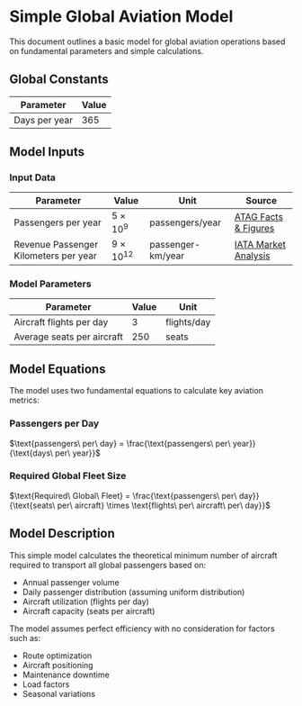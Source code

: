 # Simple Global Aviation Model

This document outlines a basic model for global aviation operations based on fundamental parameters and simple calculations.

## Global Constants

| Parameter | Value |
|-----------|-------|
| Days per year | 365 |

## Model Inputs

### Input Data

| Parameter | Value | Unit | Source |
|-----------| ----- | ---- | ------ |
| Passengers per year | $5 \times 10^9$ | passengers/year | [ATAG Facts & Figures](https://atag.org/facts-figures) |
| Revenue Passenger Kilometers per year | $9 \times 10^{12}$ | passenger-km/year | [IATA Market Analysis](https://www.iata.org/en/iata-repository/publications/economic-reports/air-passenger-market-analysis-december-2024/) |

### Model Parameters

| Parameter | Value | Unit |
|-----------| ----- | ---- |
| Aircraft flights per day | 3 | flights/day |
| Average seats per aircraft | 250 | seats |

## Model Equations

The model uses two fundamental equations to calculate key aviation metrics:

### Passengers per Day
$\text{passengers\ per\ day} = \frac{\text{passengers\ per\ year}}{\text{days\ per\ year}}$

### Required Global Fleet Size
$\text{Required\ Global\ Fleet} = \frac{\text{passengers\ per\ day}}{\text{seats\ per\ aircraft} \times \text{flights\ per\ aircraft\ per\ day}}$

## Model Description

This simple model calculates the theoretical minimum number of aircraft required to transport all global passengers based on:
- Annual passenger volume
- Daily passenger distribution (assuming uniform distribution)
- Aircraft utilization (flights per day)
- Aircraft capacity (seats per aircraft)

The model assumes perfect efficiency with no consideration for factors such as:
- Route optimization
- Aircraft positioning
- Maintenance downtime
- Load factors
- Seasonal variations 